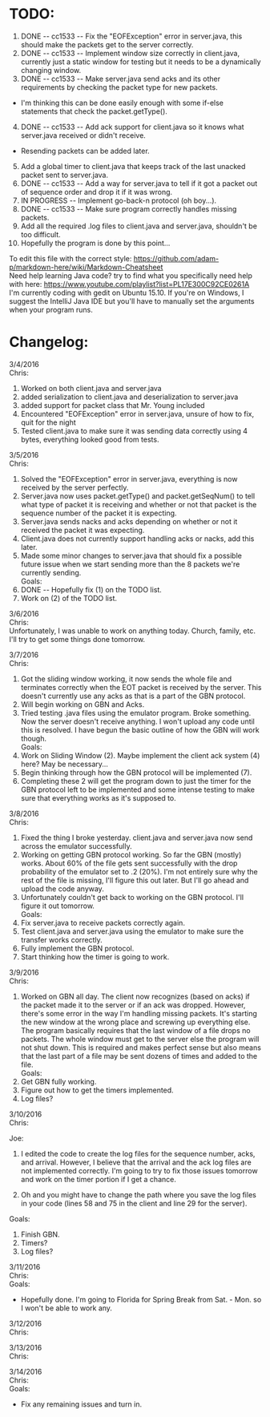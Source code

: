 TODO:
========
1. DONE -- cc1533 -- Fix the "EOFException" error in server.java, this should make the packets get to the server correctly.  
2. DONE -- cc1533 -- Implement window size correctly in client.java, currently just a static window for testing but it needs to be a dynamically changing window.  
3. DONE -- cc1533 -- Make server.java send acks and its other requirements by checking the packet type for new packets.  
  * I'm thinking this can be done easily enough with some if-else statements that check the packet.getType().  
4. DONE -- cc1533 -- Add ack support for client.java so it knows what server.java received or didn't receive.  
  * Resending packets can be added later.
5. Add a global timer to client.java that keeps track of the last unacked packet sent to server.java.  
6. DONE -- cc1533 -- Add a way for server.java to tell if it got a packet out of sequence order and drop it if it was wrong.  
7. IN PROGRESS -- Implement go-back-n protocol (oh boy...).  
8. DONE -- cc1533 -- Make sure program correctly handles missing packets.  
9. Add all the required .log files to client.java and server.java, shouldn't be too difficult.  
10. Hopefully the program is done by this point...  

To edit this file with the correct style:  https://github.com/adam-p/markdown-here/wiki/Markdown-Cheatsheet  
Need help learning Java code? try to find what you specifically need help with here: https://www.youtube.com/playlist?list=PL17E300C92CE0261A  
I'm currently coding with gedit on Ubuntu 15.10.  If you're on Windows, I suggest the IntelliJ Java IDE but you'll have to manually set the arguments when your program runs.  

Changelog:
=========

3/4/2016  
  Chris:  
1. Worked on both client.java and server.java  
2. added serialization to client.java and deserialization to server.java  
3. added support for packet class that Mr. Young included  
4. Encountered "EOFException" error in server.java, unsure of how to fix, quit for the night  
5. Tested client.java to make sure it was sending data correctly using 4 bytes, everything looked good from tests.  

3/5/2016  
  Chris:  
1. Solved the "EOFException" error in server.java, everything is now received by the server perfectly.  
2. Server.java now uses packet.getType() and packet.getSeqNum() to tell what type of packet it is receiving and whether or not that packet is the sequence number of the packet it is expecting.  
3. Server.java sends nacks and acks depending on whether or not it received the packet it was expecting.  
4. Client.java does not currently support handling acks or nacks, add this later.  
5. Made some minor changes to server.java that should fix a possible future issue when we start sending more than the 8 packets we're currently sending.  
Goals:
  1. DONE -- Hopefully fix (1) on the TODO list.  
  2. Work on (2) of the TODO list.  

3/6/2016  
Chris:  
Unfortunately, I was unable to work on anything today. Church, family, etc. I'll try to get some things done tomorrow.  

3/7/2016  
Chris:  
1. Got the sliding window working, it now sends the whole file and terminates correctly when the EOT packet is received by the server. This doesn't currently use any acks as that is a part of the GBN protocol.  
2. Will begin working on GBN and Acks.  
3. Tried testing .java files using the emulator program. Broke something. Now the server doesn't receive anything. I won't upload any code until this is resolved. I have begun the basic outline of how the GBN will work though.  
Goals:
  1. Work on Sliding Window (2). Maybe implement the client ack system (4) here?  May be necessary...  
  2. Begin thinking through how the GBN protocol will be implemented (7).  
  3. Completing these 2 will get the program down to just the timer for the GBN protocol left to be implemented and some intense testing to make sure that everything works as it's supposed to.  

3/8/2016  
Chris:  
1. Fixed the thing I broke yesterday. client.java and server.java now send across the emulator successfully.  
2. Working on getting GBN protocol working. So far the GBN (mostly) works. About 60% of the file gets sent successfully with the drop probability of the emulator set to .2 (20%). I'm not entirely sure why the rest of the file is missing, I'll figure this out later. But I'll go ahead and upload the code anyway.  
3. Unfortunately couldn't get back to working on the GBN protocol. I'll figure it out tomorrow.  
Goals:
  1. Fix server.java to receive packets correctly again.  
  2. Test client.java and server.java using the emulator to make sure the transfer works correctly.  
  3. Fully implement the GBN protocol.  
  4. Start thinking how the timer is going to work.  

3/9/2016  
Chris:  
1. Worked on GBN all day. The client now recognizes (based on acks) if the packet made it to the server or if an ack was dropped. However, there's some error in the way I'm handling missing packets. It's starting the new window at the wrong place and screwing up everything else. The program basically requires that the last window of a file drops no packets. The whole window must get to the server else the program will not shut down. This is required and makes perfect sense but also means that the last part of a file may be sent dozens of times and added to the file.  
Goals:
  1. Get GBN fully working.  
  2. Figure out how to get the timers implemented.  
  3. Log files?  

3/10/2016  
Chris:  

Joe:
1. I edited the code to create the log files for the sequence number, acks, and arrival. However, I believe that the arrival and the ack log files are not implemented correctly. I'm going to try to fix those issues tomorrow and work on the timer portion if I get a chance.

2. Oh and you might have to change the path where you save the log files in your code (lines 58 and 75 in the client and line 29 for the server).

Goals:
  1. Finish GBN.  
  2. Timers?
  3. Log files?

3/11/2016  
Chris:  
Goals:
  * Hopefully done. I'm going to Florida for Spring Break from Sat. - Mon. so I won't be able to work any.  

3/12/2016  
Chris:  

3/13/2016  
Chris:  

3/14/2016  
Chris:  
Goals:
  * Fix any remaining issues and turn in.  
